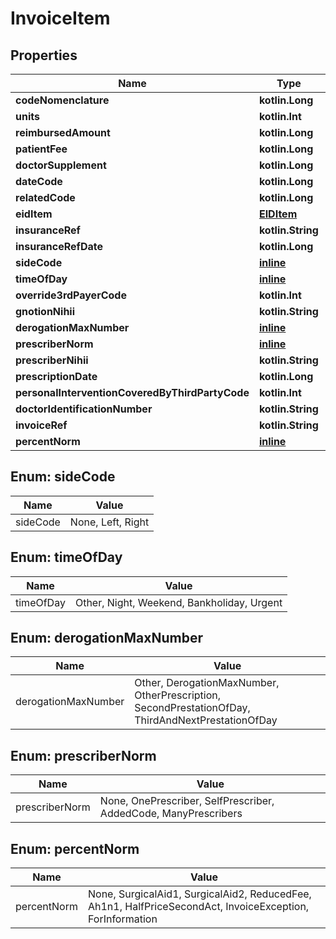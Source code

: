 
# InvoiceItem

## Properties
Name | Type | Description | Notes
------------ | ------------- | ------------- | -------------
**codeNomenclature** | **kotlin.Long** |  |
**units** | **kotlin.Int** |  |
**reimbursedAmount** | **kotlin.Long** |  |
**patientFee** | **kotlin.Long** |  |
**doctorSupplement** | **kotlin.Long** |  |
**dateCode** | **kotlin.Long** |  |  [optional]
**relatedCode** | **kotlin.Long** |  |  [optional]
**eidItem** | [**EIDItem**](EIDItem.md) |  |  [optional]
**insuranceRef** | **kotlin.String** |  |  [optional]
**insuranceRefDate** | **kotlin.Long** |  |  [optional]
**sideCode** | [**inline**](#SideCodeEnum) |  |  [optional]
**timeOfDay** | [**inline**](#TimeOfDayEnum) |  |  [optional]
**override3rdPayerCode** | **kotlin.Int** |  |  [optional]
**gnotionNihii** | **kotlin.String** |  |  [optional]
**derogationMaxNumber** | [**inline**](#DerogationMaxNumberEnum) |  |  [optional]
**prescriberNorm** | [**inline**](#PrescriberNormEnum) |  |  [optional]
**prescriberNihii** | **kotlin.String** |  |  [optional]
**prescriptionDate** | **kotlin.Long** |  |  [optional]
**personalInterventionCoveredByThirdPartyCode** | **kotlin.Int** |  |  [optional]
**doctorIdentificationNumber** | **kotlin.String** |  |  [optional]
**invoiceRef** | **kotlin.String** |  |  [optional]
**percentNorm** | [**inline**](#PercentNormEnum) |  |  [optional]


<a name="SideCodeEnum"></a>
## Enum: sideCode
Name | Value
---- | -----
sideCode | None, Left, Right


<a name="TimeOfDayEnum"></a>
## Enum: timeOfDay
Name | Value
---- | -----
timeOfDay | Other, Night, Weekend, Bankholiday, Urgent


<a name="DerogationMaxNumberEnum"></a>
## Enum: derogationMaxNumber
Name | Value
---- | -----
derogationMaxNumber | Other, DerogationMaxNumber, OtherPrescription, SecondPrestationOfDay, ThirdAndNextPrestationOfDay


<a name="PrescriberNormEnum"></a>
## Enum: prescriberNorm
Name | Value
---- | -----
prescriberNorm | None, OnePrescriber, SelfPrescriber, AddedCode, ManyPrescribers


<a name="PercentNormEnum"></a>
## Enum: percentNorm
Name | Value
---- | -----
percentNorm | None, SurgicalAid1, SurgicalAid2, ReducedFee, Ah1n1, HalfPriceSecondAct, InvoiceException, ForInformation

